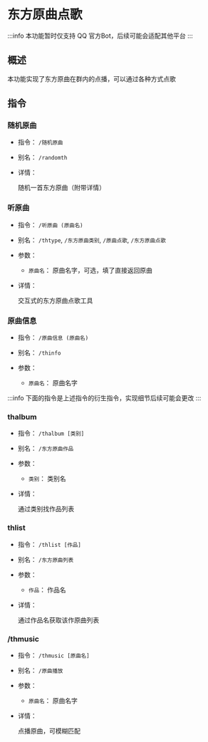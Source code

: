 # 东方原曲点歌

:::info
本功能暂时仅支持 QQ 官方Bot，后续可能会适配其他平台
:::

## 概述

本功能实现了东方原曲在群内的点播，可以通过各种方式点歌

## 指令

### 随机原曲

- 指令： `/随机原曲`

- 别名： `/randomth`

- 详情：

  随机一首东方原曲（附带详情）

### 听原曲

- 指令： `/听原曲 (原曲名)`

- 别名： `/thtype`, `/东方原曲类别`, `/原曲点歌`, `/东方原曲点歌`

- 参数：

  - `原曲名`： 原曲名字，可选，填了直接返回原曲

- 详情：

  交互式的东方原曲点歌工具

### 原曲信息

- 指令： `/原曲信息 (原曲名)`

- 别名： `/thinfo`

- 参数：

  - `原曲名`： 原曲名字

:::info
下面的指令是上述指令的衍生指令，实现细节后续可能会更改
:::

### thalbum

- 指令： `/thalbum [类别]`

- 别名： `/东方原曲作品`

- 参数：

  - `类别`： 类别名

- 详情：

  通过类别找作品列表

### thlist

- 指令： `/thlist [作品]`

- 别名： `/东方原曲列表`

- 参数：

  - `作品`： 作品名

- 详情：

  通过作品名获取该作原曲列表

### /thmusic

- 指令： `/thmusic [原曲名]`

- 别名： `/原曲播放`

- 参数：

  - `原曲名`： 原曲名字

- 详情：

  点播原曲，可模糊匹配
